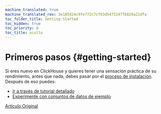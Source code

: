 ```yaml
---
machine_translated: true
machine_translated_rev: 3e185d24c9fe772c7cf03d5475247fb829a21dfa
toc_folder_title: Getting Started
toc_hidden: true
toc_priority: 8
toc_title: oculto
---
```


# Primeros pasos {#getting-started}

Si eres nuevo en ClickHouse y quieres tener una sensación práctica de su rendimiento, antes que nada, debes pasar por el [proceso de instalación](install.md). Después de eso puedes:

-   [Ir a través de tutorial detallado](tutorial.md)
-   [Experimente con conjuntos de datos de ejemplo](example_datasets/ontime.md)

[Artículo Original](https://clickhouse.tech/docs/en/getting_started/) <!--hide-->

